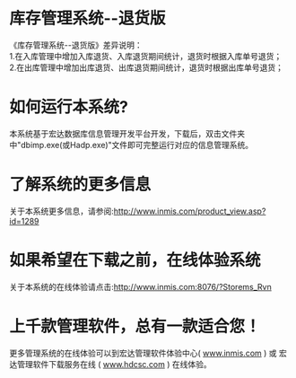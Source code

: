 # 库存管理系统--退货版

《库存管理系统--退货版》差异说明：  
1.在入库管理中增加入库退货、入库退货期间统计，退货时根据入库单号退货；  
2.在出库管理中增加出库退货、出库退货期间统计，退货时根据出库单号退货；  

# 如何运行本系统?

本系统基于宏达数据库信息管理开发平台开发，下载后，双击文件夹中"dbimp.exe(或Hadp.exe)"文件即可完整运行对应的信息管理系统。

# 了解系统的更多信息

关于本系统更多信息，请参阅:http://www.inmis.com/product_view.asp?id=1289

# 如果希望在下载之前，在线体验系统

关于本系统的在线体验请点击:http://www.inmis.com:8076/?Storems_Rvn

# 上千款管理软件，总有一款适合您！

更多管理系统的在线体验可以到宏达管理软件体验中心( www.inmis.com ) 或 宏达管理软件下载服务在线 ( www.hdcsc.com ) 在线体验。

